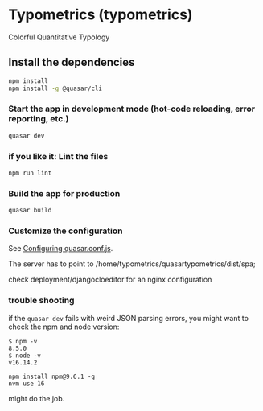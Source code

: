 # Typometrics (typometrics)

Colorful Quantitative Typology

## Install the dependencies
```bash
npm install
npm install -g @quasar/cli
```

### Start the app in development mode (hot-code reloading, error reporting, etc.)
```bash
quasar dev
```

### if you like it: Lint the files
```bash
npm run lint
```

### Build the app for production
```bash
quasar build
```

### Customize the configuration
See [Configuring quasar.conf.js](https://quasar.dev/quasar-cli/quasar-conf-js).

The server has to point to 	/home/typometrics/quasartypometrics/dist/spa;

check deployment/djangocloeditor for an nginx configuration

### trouble shooting
if the `quasar dev` fails with weird JSON parsing errors, you might want to check the npm and node version:
```
$ npm -v
8.5.0
$ node -v
v16.14.2
```

```
npm install npm@9.6.1 -g
nvm use 16
```
might do the job.
